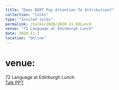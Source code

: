 ```yaml
---
title: "Does BERT Pay Attention To Attribution?"
collection: "talks"
type: "Invited talks"
permalink: /talks/2020/2020-11-EdLunch
venue: "72 Language at Edinburgh Lunch"
date: 2020-11-1
location: "Online"
---
```

venue:
==========
72 Language at Edinburgh Lunch <br>
<a href="/files/talks/2020/2020-11-EdLunch.pdf">Talk PPT</a>
